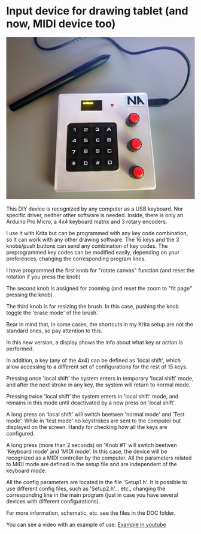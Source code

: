 # Input device for drawing tablet (and now, MIDI device too)

![Image 1](/DOC/Img1.JPG)

This DIY device is recognized by any computer as a USB keyboard. Nor specific driver, neither other software is needed.
Inside, there is only an Arduino Pro Micro, a 4x4 keyboard matrix and 3 rotary encoders.

I use it with Krita but can be programmed with any key code combination, so it can work with any other drawing software.
The 16 keys and the 3 knobs/push buttons can send any combination of key codes.
The preprogrammed key codes can be modified easily, depending on your preferences, changing the corresponding program lines.

I have programmed the first knob for "rotate canvas" function (and reset the rotation if you press the knob)


The second knob is assigned for zooming (and reset the zoom to "fit page" pressing the knob)

The third knob is for resizing the brush. In this case, pushing the knob toggle the 'erase mode' of the brush.

Bear in mind that, in some cases, the shortcuts in my Krita setup are not the standard ones, so pay attention to this.

In this new version, a display shows the info about what key or action is performed. 

In addition, a key (any of the 4x4) can be defined as 'local shift', which allow accessing to a different set of configurations for the rest of 15 keys.

Pressing once 'local shift' the system enters in temporary 'local shift' mode, and after the next stroke in any key, the system will return to normal mode.

Pressing twice 'local shift' the system enters in 'local shift' mode, and remains in this mode until deactivated by a new press on 'local shift'.

A long press on 'local shift' will switch beetwen 'normal mode' and 'Test mode'. While in 'test mode' no keystrokes are sent to the computer but displayed on the screen. Handy for checking how all the keys are configured.

A long press (more than 2 seconds) on 'Knob #1' will switch beetwen 'Keyboard mode' and 'MIDI mode'. In this case, the device will be recognized as a MIDI controller by the computer. All the parameters related to MIDI mode are defined in the setup file and are independent of the keyboard mode.

All the config parameters are located in the file 'Setup1.h'. It is possible to use different config files, such as 'Setup2.h'... etc., changing the corresponding line in the main program (just in case you have several devices with different configurations).

For more information, schematic, etc. see the files in the DOC folder.

You can see a video with an example of use: [Example in youtube](https://youtu.be/WGJYHXOumJs)
